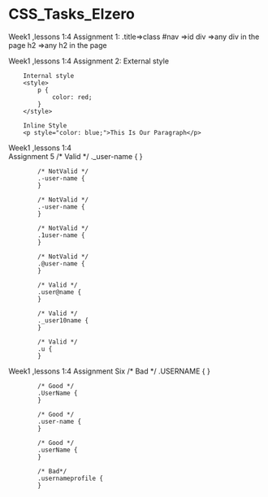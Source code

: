 # CSS_Tasks_Elzero
Week1 ,lessons 1:4 
  Assignment 1:
    .title=>class 
    #nav =>id
    div =>any div in the page
    h2 =>any h2 in the page
   
Week1 ,lessons 1:4 
  Assignment 2:
     External style
        <link rel="stylesheet" href="css/file.css" />

        Internal style
        <style>
            p {
                color: red;
            }
        </style>

        Inline Style
        <p style="color: blue;">This Is Our Paragraph</p>
    
 Week1 ,lessons 1:4    
    Assignment 5
            /* Valid */
            ._user-name {
            }

            /* NotValid */
            .-user-name {
            }

            /* NotValid */
            .-user-name {
            }

            /* NotValid */
            .1user-name {
            }

            /* NotValid */
            .@user-name {
            }

            /* Valid */
            .user@name {
            }

            /* Valid */
            ._user10name {
            }

            /* Valid */
            .u {
            }
            
Week1 ,lessons 1:4 
       Assignment Six
            /* Bad */
            .USERNAME {
            }

            /* Good */
            .UserName {
            }

            /* Good */
            .user-name {
            }

            /* Good */
            .userName {
            }

            /* Bad*/
            .usernameprofile {
            }
